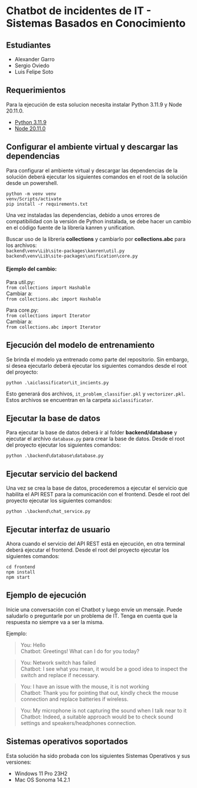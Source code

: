 # Chatbot de incidentes de IT - Sistemas Basados en Conocimiento
## Estudiantes

* Alexander Garro
* Sergio Oviedo
* Luis Felipe Soto

## Requerimientos
Para la ejecución de esta solucion necesita instalar Python 3.11.9 y Node 20.11.0.
* [Python 3.11.9](https://www.python.org/downloads/release/python-3119/)
* [Node 20.11.0](https://nodejs.org/en/blog/release/v20.11.0)

## Configurar el ambiente virtual y descargar las dependencias
Para configurar el ambiente virtual y descargar las dependencias de la solución deberá ejecutar los siguientes comandos en el root de la solución desde un powershell.   
```
python -m venv venv
venv/Scripts/activate
pip install -r requirements.txt
```    
Una vez instaladas las dependencias, debido a unos errores de compatibilidad con la versión de Python instalada, se debe hacer un cambio en el código fuente de la librería kanren y unification.

Buscar uso de la librería **collections** y cambiarlo por **collections.abc** para los archivos:   
```backend\venv\Lib\site-packages\kanren\util.py```  
```backend\venv\Lib\site-packages\unification\core.py```

#### Ejemplo del cambio:
Para util.py:   
`from collections import Hashable`    
Cambiar a:   
`from collections.abc import Hashable`

Para core.py:   
`from collections import Iterator`   
Cambiar a:   
`from collections.abc import Iterator`

## Ejecución del modelo de entrenamiento
Se brinda el modelo ya entrenado como parte del repositorio. Sin embargo, si desea ejecutarlo deberá ejecutar los siguientes comandos desde el root del proyecto:   
```
python .\aiclassificator\it_incients.py
```   

Esto generará dos archivos, `it_problem_classifier.pkl` y `vectorizer.pkl`. Estos archivos se encuentran en la carpeta `aiclassificator`.

## Ejecutar la base de datos
Para ejecutar la base de datos deberá ir al folder **backend/database** y ejecutar el archivo `database.py` para crear la base de datos. Desde el root del proyecto ejecutar los siguientes comandos:
``` 
python .\backend\database\database.py
```

## Ejecutar servicio del backend
Una vez se crea la base de datos, procederemos a ejecutar el servicio que habilita el API REST para la comunicación con el frontend. Desde el root del proyecto ejecutar los siguientes comandos:
```
python .\backend\chat_service.py
```

## Ejecutar interfaz de usuario
Ahora cuando el servicio del API REST está en ejecución, en otra terminal deberá ejecutar el frontend. Desde el root del proyecto ejecutar los siguientes comandos:
```
cd frontend
npm install
npm start
```

## Ejemplo de ejecución
Inicie una conversación con el Chatbot y luego envíe un mensaje. Puede saludarlo o preguntarle por un problema de IT. Tenga en cuenta que la respuesta no siempre va a ser la misma.

Ejemplo:   
> You: Hello   
> Chatbot: Greetings! What can I do for you today?  

> You: Network switch has failed   
> Chatbot: I see what you mean, it would be a good idea to inspect the switch and replace if necessary.

> You: I have an issue with the mouse, it is not working    
> Chatbot: Thank you for pointing that out, kindly check the mouse connection and replace batteries if wireless.    

> You: My microphone is not capturing the sound when I talk near to it  
> Chatbot: Indeed, a suitable approach would be to check sound settings and speakers/headphones connection. 

## Sistemas operativos soportados   
Esta solución ha sido probada con los siguientes Sistemas Operativos y sus versiones:   
- Windows 11 Pro 23H2
- Mac OS Sonoma 14.2.1